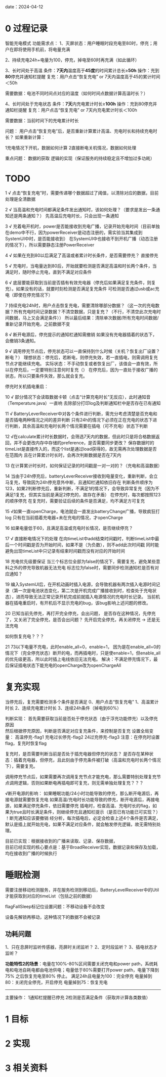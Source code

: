 date：2024-04-12

# 0 过程记录

智能充电模式
功能需求点：
1、灭屏状态：用户睡眠时段充电至80时，停充；用户在即将使用手机前，将电量充满

2、持续充电24h+电量为100，停充，掉电至60时再充满（如此循环）

3、长时间处于高温
条件：**7天内**温度高于**45度**的时间累计总长≥**50h**
操作：充到**80**停充并通知栏提醒
复充：用户点击“恢复充电” or 7天内温度高于45的累计时间＜50h

需要数据：电池不同时间点对应的温度（如何时间点数据计算高温时长？）

4、长时间处于充电状态
条件：**7天**内充电累计时长≥**100h**
操作：充到80停充并通知栏提醒
复充：用户点击“恢复充电” or 7天内充电累计时长＜100h

需要数据：当前时间下的充电累计时长


问题：
用户点击“恢复充电”后，是否重新计算累计高温、充电时长和持续充电时长？
如果重新计算：

1充电情况下开机，数据如何计算
2直接断电关机情况，数据如何处理

重点问题：
数据的获取
逻辑的实现（保证服务的持续稳定且不增加过多功耗）

# TODO
1 √ 点击“恢复充电”时，需要传递哪个数据超过了阈值，以清除对应的数据，目前处理是全清数据

2 √ 当高温和充电时间都满足条件发出通知时，该如何处理？（要求是发出一条通知还是两条通知？）
	先高温后充电时长，只会出现一条通知

3 √ 充着电开机时，power是否能接收到充电广播，记录开始充电时间（目前单独在demo中不行，因为powerReceiver是动态注册的，需实验当其集成到SystemUI中时，是否能接收到）
	在SystemUI中也接收不到开机广播（动态注册的情况下），所以需要静态注册PowerReceiver

4 √ 如果在充到80以后满足了高温或者累计时长条件，是否需要停充？
	直接停充

5 √ 充电时，当电量达到80后，开始就要检测是否满足高温和时长两个条件，当满足时，随时停止充电，直到不满足对应条件

6 √ 底层要能获取到当前是否插有有效充电器（停充后如果满足复充条件，则复充）。如果没有的话，就要时刻检测是否满足复充条件
	可检测是否通过usb或ac充电（即使在停充情况下）

7 持续充电24h时，用户点击恢复充电，需要清除哪部分数据？（这一次的充电数据？所有充电时间记录数据？不清空数据，只是复充？（不行，不清空此次充电时间数据，马上又会满足条件））
	所以最后结果：清除单次数据/所有充电时间数据/重新记录开始充电，之前数据不变

8 √ 断开电源后，停充提示的通知栏通知需撤销
	如果没有充电器插着的状态下，会撤销3条通知。

9 √ 调用停充节点后，停充状态可以一直保持到什么时候（关机？恢复出厂设置？断电？）
	理想状态：停充后，若断电，则停充失效，若一直插电，则需调用复充节点才能继续充电。
	实际状态：不手动恢复或者恢复出厂，该值会一直有效，所以在停充后，一定要特别注意何时复充（）
	在停充后，因为一直处于接收广播的状态，所以只要条件失效，那么就会复充。

停充时关机插电重启：

10 √ 部分情况下会读取数据卡顿（点击“计算充电时长”无反应），此时通知音（Temperature.java）一直响
	去除部分打印log及判断通知栏中是否存在已有通知
	
11 √ BatteryLeverReceiver中对各个条件进行判断，需充分考虑清楚是否充电和是否插电两种情况之间的差异判断
	只有24h的情况下必须在正在充电的状态下进行判断，其余高温和充电时长两个情况需要在插电（可不充电）状态下判断

12 √在calculate累计时长数据时，会筛选7天内的数据，但此时只是将合格数据返回，并不会更改内存中存储的preference，是否需要同步更改？
	保存数据时的timeList是直接传入的，而这个list是通过load获得的，故无需再次处理数据是否在范围内
	且在计算累计时长时，会再次判断数据是否在7天内
	
13 在计算累计时长时，如何保证记录的时间戳是一对一对的？（充电和高温数据）


14 当由于24h停充后，batteryLeverReceiver接收到电量变化，重新判断，会立马复充，导致因为24h停充意外中断，且通知栏通知依旧存在
判断条件顺序为123，如果2判断停充后，重新判断，不满足1的情况下，会导致异常复充（因为不满足1复充，但其实当前是满足2停充的，故存在矛盾）
	在停充时，每次都按照123的顺序停充
	在复充时，需要验证后续的条件是否满足，均不满足方可复充

15 √如果一直openCharge，电池就会一直发出batteryChange广播，导致疯狂打log
	只有在当前插着充电器+未在充电的情况，才openCharge
	
16 如果电量低于60，且满足高温或充电时长情况，是否继续停充？

17 √ 直接断电情况下的处理
	在向timeList中add结束时间戳时，判断timeList中最后一个时间戳是否为开始时间，如果不是（为负数），则不add此次时间戳
	同时能避免出现timeList中只记录有结束时间戳而没有对应的开始时间

18 充电优先级要保证
	当三个标志位全部为false的情况下，需要复充，避免某些意料之外的停充导致机器无法充电
	标志位为false时，需要同步检测通知栏是否有对应通知？

19 编入SystemUI后，在开机动画时插入电源，会导致机器有两次插入电源时间记录（第一次是电池状态变化，第二次是开机完成广播接收到时，检查处于充电状态），进而导致无法正常记录开机完成前就插入电源情况的充电时长记录。
	当前机器在插电重启时，有开机后不显示充电的bug，该bug影响上述问题的修改。

20 已知当前先停充，再打开完全停充，会出问题，
	是否存在这种情况，先停充了，又关闭了完全停充，是否会出问题？
	先开启完全停充，再关闭停充 -> 还是无法充电

如何恢复充电？？？

21 73以下电量不充电，此时enable_all=0，enable=1，
	因为是在enable_all=0的情况下（完全停充状态）断开的电，而再插电时，只是使enable=1，但enable_all的优先级更高，所以此时插上电线依旧无法充电。
	解决：不满足停充情况下，最后保证插电状态下能充电的openCharge改为openChargeAll
# 复充实现
当停充后，复充需要检测多个条件是否满足
0、用户点击“恢复充电”
1、高温累计时长
2、连续充电累计时长
3、连续24h条件（掉电到60%）

判断实现：
首先需要获取当前是否处于停充状态（由于浮充功能停充）以及停充原因  
然后根据停充原因，判断是否满足对应复充条件，来控制是否复充
设置全局变量：
	高温停充-flag1
	充电过长停充-flag2
	24过充停充-flag3
注意：在停充时设置flag，复充时恢复flag

复充时，是否需要判断当前是否处于插充电器但停充的状态？
	是否存在某种状态：插着充电器，但停充，且此刻由于停充条件被打破（高温和充电时长两个情况下），需要复充。

调用停充节点后，如果需要再次调用复充节点才能充电，那么需要特别处理复充节点调用逻辑，否则如果断电再插电即可复充，则无需单独处理复充？？？

√断开电源的影响：
	如果睡眠功能/24小时功能导致的停充，那么断开电源后，再接电源就需要恢复充电
	如果高温/充电时长功能导致的停充，断开电源后，再接电源，如果满足停充条件，依旧需要停充
		插电时，检查高温、充电时长的flag，如果为true且时长满足条件，则继续停充且通知栏提示（是否已有功能已可实现？）
	！断充通知应该要撤销
	经分析，每次插电后，必定会检查上述4个条件是否满足，默认是插上就开始充电，如果不满足对应条件，就会触发停充逻辑，故无需特别处理。



目前已实现：根据接收到的广播来读取、记录、保存数据，  
	目前已经实现的核心要点是：基于BroadReceiver实现，数据记录和保存及加载，均在接收到广播的时候执行


# 睡眠检测
需要注册移动检测服务，并在服务检测到移动后，BatteryLevelReceiver中的Util才能获取到对应的timeList（包括之前的数据）

flagFallSleep标记位设置问题：不移动设备不会改变

设备先解锁再移动，这种情况下的数据不会被记录

## 功耗问题
1、只在息屏时监听传感器，亮屏时关闭监听？
2、定时段监听？
3、插电状态才监听？


**功能特性2的场景**：电量在100%-80%区间需要关闭充电和power path，系统耗电和电池自耗电都由电池供电；电量低于80%需要打开power path，电量下降到75% 之后恢复充电至80% 停止。
满足24h且电量为100：完全停充
	电量掉到80：关闭完全停充，开启停充
	电量掉到75：恢复充电


------------------------------------------------------

主要操作：
1通知栏提醒已停充
2检测是否满足条件（获取并计算各类数值）

# 1 目标


# 2 实现


# 3 相关资料
[]()